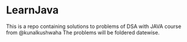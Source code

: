 # LearnJava
This is a repo containing solutions to problems of DSA with JAVA course from @kunalkushwaha
The problems will be foldered datewise.
